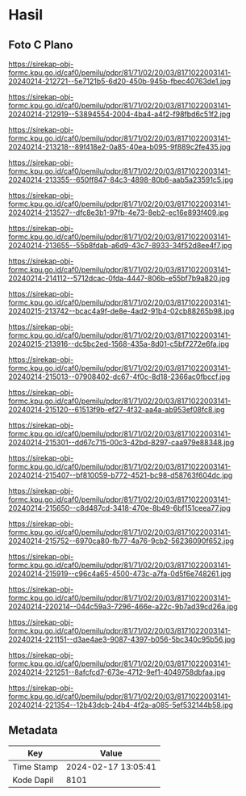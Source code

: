 # Hasil

## Foto C Plano

https://sirekap-obj-formc.kpu.go.id/caf0/pemilu/pdpr/81/71/02/20/03/8171022003141-20240214-212721--5e7121b5-6d20-450b-945b-fbec40763de1.jpg

https://sirekap-obj-formc.kpu.go.id/caf0/pemilu/pdpr/81/71/02/20/03/8171022003141-20240214-212919--53894554-2004-4ba4-a4f2-f98fbd6c51f2.jpg

https://sirekap-obj-formc.kpu.go.id/caf0/pemilu/pdpr/81/71/02/20/03/8171022003141-20240214-213218--89f418e2-0a85-40ea-b095-9f889c2fe435.jpg

https://sirekap-obj-formc.kpu.go.id/caf0/pemilu/pdpr/81/71/02/20/03/8171022003141-20240214-213355--650ff847-84c3-4898-80b6-aab5a23591c5.jpg

https://sirekap-obj-formc.kpu.go.id/caf0/pemilu/pdpr/81/71/02/20/03/8171022003141-20240214-213527--dfc8e3b1-97fb-4e73-8eb2-ec16e893f409.jpg

https://sirekap-obj-formc.kpu.go.id/caf0/pemilu/pdpr/81/71/02/20/03/8171022003141-20240214-213655--55b8fdab-a6d9-43c7-8933-34f52d8ee4f7.jpg

https://sirekap-obj-formc.kpu.go.id/caf0/pemilu/pdpr/81/71/02/20/03/8171022003141-20240214-214112--5712dcac-0fda-4447-806b-e55bf7b9a820.jpg

https://sirekap-obj-formc.kpu.go.id/caf0/pemilu/pdpr/81/71/02/20/03/8171022003141-20240215-213742--bcac4a9f-de8e-4ad2-91b4-02cb88265b98.jpg

https://sirekap-obj-formc.kpu.go.id/caf0/pemilu/pdpr/81/71/02/20/03/8171022003141-20240215-213916--dc5bc2ed-1568-435a-8d01-c5bf7272e6fa.jpg

https://sirekap-obj-formc.kpu.go.id/caf0/pemilu/pdpr/81/71/02/20/03/8171022003141-20240214-215013--07908402-dc67-4f0c-8d18-2366ac0fbccf.jpg

https://sirekap-obj-formc.kpu.go.id/caf0/pemilu/pdpr/81/71/02/20/03/8171022003141-20240214-215120--61513f9b-ef27-4f32-aa4a-ab953ef08fc8.jpg

https://sirekap-obj-formc.kpu.go.id/caf0/pemilu/pdpr/81/71/02/20/03/8171022003141-20240214-215301--dd67c715-00c3-42bd-8297-caa979e88348.jpg

https://sirekap-obj-formc.kpu.go.id/caf0/pemilu/pdpr/81/71/02/20/03/8171022003141-20240214-215407--bf810059-b772-4521-bc98-d58763f604dc.jpg

https://sirekap-obj-formc.kpu.go.id/caf0/pemilu/pdpr/81/71/02/20/03/8171022003141-20240214-215650--c8d487cd-3418-470e-8b49-6bf151ceea77.jpg

https://sirekap-obj-formc.kpu.go.id/caf0/pemilu/pdpr/81/71/02/20/03/8171022003141-20240214-215752--6970ca80-fb77-4a76-9cb2-56236090f652.jpg

https://sirekap-obj-formc.kpu.go.id/caf0/pemilu/pdpr/81/71/02/20/03/8171022003141-20240214-215919--c96c4a65-4500-473c-a7fa-0d5f6e748261.jpg

https://sirekap-obj-formc.kpu.go.id/caf0/pemilu/pdpr/81/71/02/20/03/8171022003141-20240214-220214--044c59a3-7296-466e-a22c-9b7ad39cd26a.jpg

https://sirekap-obj-formc.kpu.go.id/caf0/pemilu/pdpr/81/71/02/20/03/8171022003141-20240214-221151--d3ae4ae3-9087-4397-b056-5bc340c95b56.jpg

https://sirekap-obj-formc.kpu.go.id/caf0/pemilu/pdpr/81/71/02/20/03/8171022003141-20240214-221251--8afcfcd7-673e-4712-9ef1-4049758dbfaa.jpg

https://sirekap-obj-formc.kpu.go.id/caf0/pemilu/pdpr/81/71/02/20/03/8171022003141-20240214-221354--12b43dcb-24b4-4f2a-a085-5ef532144b58.jpg


## Metadata

| Key        | Value               |
| ---------- | ------------------- |
| Time Stamp | 2024-02-17 13:05:41 |
| Kode Dapil | 8101                |



